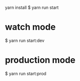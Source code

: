 yarn install
$ yarn run start

# watch mode
$ yarn run start:dev

# production mode
$ yarn run start:prod
